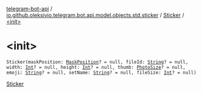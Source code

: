 [telegram-bot-api](../../index.md) / [io.github.oleksivio.telegram.bot.api.model.objects.std.sticker](../index.md) / [Sticker](index.md) / [&lt;init&gt;](./-init-.md)

# &lt;init&gt;

`Sticker(maskPosition: `[`MaskPosition`](../-mask-position/index.md)`? = null, fileId: `[`String`](https://kotlinlang.org/api/latest/jvm/stdlib/kotlin/-string/index.html)`? = null, width: `[`Int`](https://kotlinlang.org/api/latest/jvm/stdlib/kotlin/-int/index.html)`? = null, height: `[`Int`](https://kotlinlang.org/api/latest/jvm/stdlib/kotlin/-int/index.html)`? = null, thumb: `[`PhotoSize`](../../io.github.oleksivio.telegram.bot.api.model.objects.std.files/-photo-size/index.md)`? = null, emoji: `[`String`](https://kotlinlang.org/api/latest/jvm/stdlib/kotlin/-string/index.html)`? = null, setName: `[`String`](https://kotlinlang.org/api/latest/jvm/stdlib/kotlin/-string/index.html)`? = null, fileSize: `[`Int`](https://kotlinlang.org/api/latest/jvm/stdlib/kotlin/-int/index.html)`? = null)`

[Sticker](https://core.telegram.org/bots/api/#sticker)

